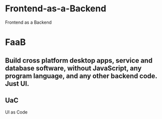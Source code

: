 # Frontend-as-a-Backend
Frontend as a Backend


# FaaB

## Build cross platform desktop apps, service and database software,  without JavaScript, any program language, and any other backend code. Just UI.

## UaC
UI as Code
